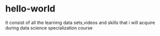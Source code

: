 # hello-world
It consist of all the learning data sets,videos and skills that i will acquire during data science specialization course
